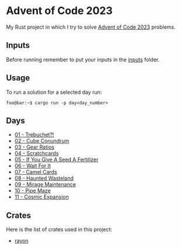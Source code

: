 # Advent of Code 2023

My Rust project in which I try to solve [Advent of Code 2023](https://adventofcode.com/2023/) problems.

## Inputs

Before running remember to put your inputs in the [inputs](inputs/) folder.

## Usage

To run a solution for a selected day run:

```console
foo@bar:~$ cargo run -p day<day_number>
```

## Days

- [01 - Trebuchet?!](crates/day01)
- [02 - Cube Conundrum](crates/day02)
- [03 - Gear Ratios](crates/day03)
- [04 - Scratchcards](crates/day04)
- [05 - If You Give A Seed A Fertilizer](crates/day05)
- [06 - Wait For It](crates/day06)
- [07 - Camel Cards](crates/day07)
- [08 - Haunted Wasteland](crates/day08)
- [09 - Mirage Maintenance](crates/day09)
- [10 - Pipe Maze](crates/day10)
- [11 - Cosmic Expansion](crates/day11)

## Crates

Here is the list of crates used in this project:
- [rayon](https://github.com/rayon-rs/rayon)